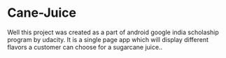 # Cane-Juice
Well this project was created as a part of android google india scholaship program by udacity. 
It is a single page app which will display different flavors a customer can choose for a sugarcane juice..
